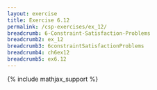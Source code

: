 ```yaml
---
layout: exercise
title: Exercise 6.12
permalink: /csp-exercises/ex_12/
breadcrumb: 6-Constraint-Satisfaction-Problems
breadcrumb2: ex_12
breadcrumb3: 6constraintSatisfactionProblems
breadcrumb4: ch6ex12
breadcrumb5: ex6.12
---
```


{% include mathjax_support %}

